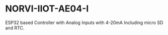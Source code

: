 # NORVI-IIOT-AE04-I
ESP32 based Controller with Analog Inputs with 4-20mA Including micro SD and RTC. 
